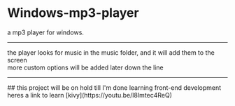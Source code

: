 # Windows-mp3-player
a mp3 player for windows.<br>
<hr>
the player looks for music in the music folder, and it will add them to the screen<br>
more custom options will be added later down the line<br>
<hr>
## this project will be on hold till I'm done learning front-end development
heres a link to learn [kivy](https://youtu.be/l8Imtec4ReQ) 
